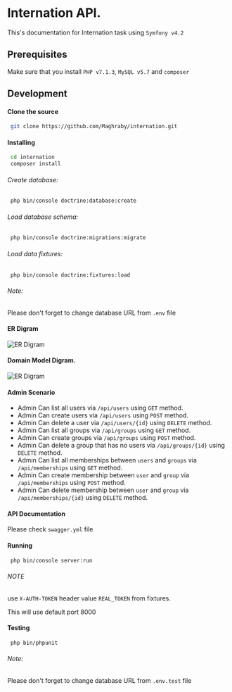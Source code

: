 # Internation API.
This's documentation for Internation task using `Symfony v4.2`

## Prerequisites
Make sure that you install `PHP v7.1.3`, `MySQL v5.7` and `composer`

## Development

#### Clone the source

```bash
 git clone https://github.com/Maghraby/internation.git
```

#### Installing

```bash
 cd internation
 composer install
```

###### Create database:

```bash
 php bin/console doctrine:database:create
```

###### Load database schema:

```bash
 php bin/console doctrine:migrations:migrate
```

###### Load data fixtures:

```bash
 php bin/console doctrine:fixtures:load
```

###### Note:
Please don't forget to change database URL from `.env` file

#### ER Digram

![ER Digram](https://lh3.googleusercontent.com/x22yNpkBAFjvW_9VhByxFIRXTR5RnH906zktO7vD7LuiFo22ZPG_6lePPutuJ-eKFrJtLlM9NP9uxYf08HSwIBMTc6bX5Co4JO47zmD-c8EHyN4JfJDlOMfzhzX9mPP6WuGtcd8hsIBxiPqhbQgfanAe7oQ_0m9LlOVAOnhdNy4ndSjgFEueMt1URchqGtQzeaKOveGIBFnVioY07x4QTmnCMsnib2u79EaYBb16IQpJ8w21QpuqAFZzyBNW5lCBOra-dftmzzQLl_oVTmF3sjTSBzbPbW7jmbMOblZs2stet6Fa9VuaM0PS4vWpTwyRzedOzj7m4YCWDPPgSXTj451wsFS6rsZd7DAl3xcYsBTALFBbimhiIQvUj-wzvxS6mSvxuIdIFFPsreaLz2KOn2T-b5RaTGABKDYkwTJ_Rh1rPnBKbsCDDvjaEy0dE-sq-eLWN54sYoXuM8fjDL9XYbK5-bWDyJjWIMe1mzdWW8n4E3RiTVeV1hIhsoEonNKYUwmi9TFQ16q7V-1ms-CgJWkKz38nkNIOqxZa-vEp-MQpYHOuMiJe5cJNvruvjanq1MylSMkyVHsAaUTt3I5Hs6EbBgfQ5T4SI7DvuhZzO8bZfKcAy1Ngpmwjl6EQwgu1Joxc16xFsifBpjLmZ8-i4eAdsJRMLmxzO8nlYbPwswRvy5Pt9T9GG9jSnyXylQ9XStr0sXxxBTtxSLZ4gk0lhDdvDg=w1286-h1294-no)


#### Domain Model Digram.

![ER Digram](https://lh3.googleusercontent.com/ZEatj1qveXydwBLAjwkRolN6SbRKbvTmBttoH_HKciHeDJhvx7-OB7AiR0NjW0lsFeZa6dPwMUgtujWeM0VSECoqL6A8rSTEHp5qwijTQf8TGpFn6b5yvP7kikqR_MFAu3pw7Zt0lWbb2Yo9SWLibVOiPXfaO616Vy3hX-eVYmQOf4unP6CSdDjVJ6wp91gvUAXBzZuepDuS2xunSXB3GyMwvNyFVloggQ8UyPNWIQkf6REQNAzzpJpKhgFKI1cPGU6uxnWwP18DiR75JZ-PoAL4WtJEqlobnRvv-zm0YbNAGbf-b3fukxKdooSp7ycNUIeMJOTaBgSqN4IBuHz8x18DeE-d6miDU-Wb_5Y8wypxtMKWcSGGA9kOE5wultOULhaHhzpZQaoFCGfCPE8sR_RfIFS8MBoaYYuzNRQreYBOoKnH8_FWfluT2p4m8IP3rDIjgUMFHPP8bSgW6pLG2P1qAgqH_GyEpguGSPiD9_EB3jLR-bExeZupnyRWAa82rvJV0qatz3FBUqXanfg033cxvND9nd0qwlRzt7s2Z4lP9rok6h0KupNxRwkGvwIjRL2dBKoI5a49yUMN72JzJMrext2ehNJug-qLavZprb2ZnoT5TM925yFgG93L6ri1Eflc98pztpPYonLAIVLmn7YXvfbH2Aan8MQRAOagbleqR0oFbYYUJs5brXmSQ3eKBlnKWm3Zmq8wFw5768MihhhsIA=w1156-h852-no)

#### Admin Scenario
- Admin Can list all users via `/api/users` using `GET` method.
- Admin Can create users via `/api/users` using `POST` method.
- Admin Can delete a user via `/api/users/{id}` using `DELETE` method.
- Admin Can list all groups via `/api/groups` using `GET` method.
- Admin Can create groups via `/api/groups` using `POST` method.
- Admin Can delete a group that has no users via `/api/groups/{id}` using `DELETE` method.
- Admin Can list all memberships between `users` and `groups` via `/api/memberships` using `GET` method.
- Admin Can create membership between `user` and `group` via `/api/memberships` using `POST` method.
- Admin Can delete membership between `user` and `group` via `/api/memberships/{id}` using `DELETE` method. 


#### API Documentation
Please check `swagger.yml` file

#### Running

```bash
 php bin/console server:run 
```

###### NOTE
use `X-AUTH-TOKEN` header value `REAL_TOKEN` from fixtures.

This will use default port 8000


#### Testing

```bash
 php bin/phpunit
```

###### Note:
Please don't forget to change database URL from `.env.test` file